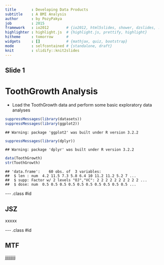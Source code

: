 ```yaml
---
title       : Developing Data Products
subtitle    : A BMI Analysis 
author      : by PozyPakya
job         : 2015
framework   : io2012        # {io2012, html5slides, shower, dzslides, ...}
highlighter : highlight.js  # {highlight.js, prettify, highlight}
hitheme     : tomorrow      # 
widgets     : []            # {mathjax, quiz, bootstrap}
mode        : selfcontained # {standalone, draft}
knit        : slidify::knit2slides
---
```


## Slide 1

# ToothGrowth Analysis

* Load the ToothGrowth data and perform some basic exploratory data analyses 

```r
suppressMessages(library(datasets))
suppressMessages(library(ggplot2))
```

```
## Warning: package 'ggplot2' was built under R version 3.2.2
```

```r
suppressMessages(library(dplyr))
```

```
## Warning: package 'dplyr' was built under R version 3.2.2
```

```r
data(ToothGrowth)
str(ToothGrowth)
```

```
## 'data.frame':	60 obs. of  3 variables:
##  $ len : num  4.2 11.5 7.3 5.8 6.4 10 11.2 11.2 5.2 7 ...
##  $ supp: Factor w/ 2 levels "OJ","VC": 2 2 2 2 2 2 2 2 2 2 ...
##  $ dose: num  0.5 0.5 0.5 0.5 0.5 0.5 0.5 0.5 0.5 0.5 ...
```

--- .class #id 

## JSZ

xxxxx

--- .class #id 

## MTF

jjjjjjjjjj


